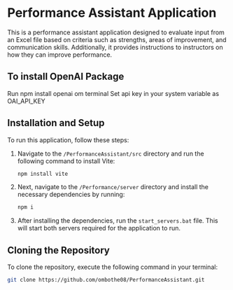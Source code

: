 # Performance Assistant Application

This is a performance assistant application designed to evaluate input from an Excel file based on criteria such as strengths, areas of improvement, and communication skills. Additionally, it provides instructions to instructors on how they can improve performance.

## To install OpenAI Package
Run npm install openai om terminal
Set api key in your system variable as OAI_API_KEY

## Installation and Setup
To run this application, follow these steps:

1. Navigate to the `/PerformanceAssistant/src` directory and run the following command to install Vite:

    ```bash
    npm install vite
    ```

2. Next, navigate to the `/Performance/server` directory and install the necessary dependencies by running:

    ```bash
    npm i
    ```

3. After installing the dependencies, run the `start_servers.bat` file. This will start both servers required for the application to run.

## Cloning the Repository

To clone the repository, execute the following command in your terminal:

```bash
git clone https://github.com/ombothe08/PerformanceAssistant.git

